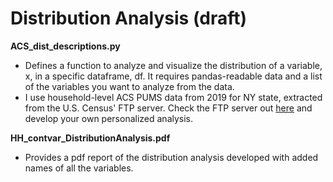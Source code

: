 # Distribution Analysis (draft)
**ACS_dist_descriptions.py**
- Defines a function to analyze and visualize the distribution of a variable, x, in a specific dataframe, df. It requires pandas-readable data and a list of the variables you want to analyze from the data.
- I use household-level ACS PUMS data from 2019 for NY state, extracted from the U.S. Census' FTP server. Check the FTP server out [here](https://www2.census.gov/programs-surveys/acs/data/pums/) and develop your own personalized analysis.

**HH_contvar_DistributionAnalysis.pdf**
- Provides a pdf report of the distribution analysis developed with added names of all the variables. 
